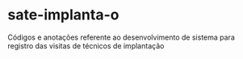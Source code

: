 # sate-implanta-o
Códigos e anotações referente ao desenvolvimento de sistema para registro das visitas de técnicos de implantação
